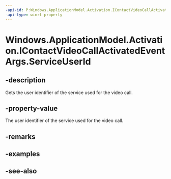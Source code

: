 ----api-id: P:Windows.ApplicationModel.Activation.IContactVideoCallActivatedEventArgs.ServiceUserId
-api-type: winrt property
---<!-- Property syntaxpublic string ServiceUserId { get; }--># Windows.ApplicationModel.Activation.IContactVideoCallActivatedEventArgs.ServiceUserId## -descriptionGets the user identifier of the service used for the video call.## -property-valueThe user identifier of the service used for the video call.## -remarks## -examples## -see-also